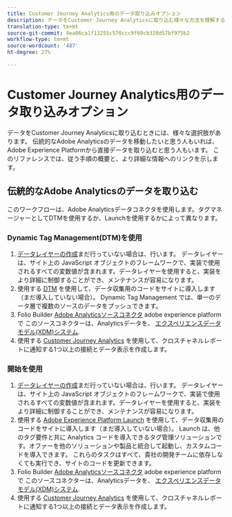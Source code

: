 ```yaml
---
title: Customer Journey Analytics用のデータ取り込みオプション
description: データをCustomer Journey Analyticsに取り込む様々な方法を理解する
translation-type: tm+mt
source-git-commit: 4ea06ca1f13255c570ccc9f69cb328d57bf975b2
workflow-type: tm+mt
source-wordcount: '487'
ht-degree: 27%

---
```



# Customer Journey Analytics用のデータ取り込みオプション

データをCustomer Journey Analyticsに取り込むときには、様々な選択肢があります。 伝統的なAdobe Analyticsのデータを移動したいと思う人もいれば、Adobe Experience Platformから直接データを取り込むと思う人もいます。 このリファレンスでは、従う手順の概要と、より詳細な情報へのリンクを示します。

## 伝統的なAdobe Analyticsのデータを取り込む

このワークフローは、Adobe Analyticsデータコネクタを使用します。タグマネージャーとしてDTMを使用するか、Launchを使用するかによって異なります。

### Dynamic Tag Management(DTM)を使用

1. [データレイヤーの作成](https://docs.adobe.com/content/help/en/analytics/implementation/prepare/data-layer.html)まだ行っていない場合は、行います。 データレイヤーは、サイト上の JavaScript オブジェクトのフレームワークで、実装で使用されるすべての変数値が含まれます。データレイヤーを使用すると、実装をより詳細に制御することができ、メンテナンスが容易になります。
1. 使用する [DTM](https://docs.adobe.com/content/help/ja-JP/analytics/implementation/other/dtm/dtm-implementation-overview.html) を使用して、データ収集用のコードをサイトに導入します（まだ導入していない場合）。 Dynamic Tag Management では、単一のデータ層で複数のソースのデータをプッシュできます。
1. Folio Builder [Adobe Analyticsソースコネクタ](https://docs.adobe.com/content/help/en/experience-platform/sources/ui-tutorials/create/adobe-applications/analytics.html) adobe experience platformで このソースコネクターは、Analyticsデータを、 [エクスペリエンスデータモデル(XDM)システム](https://docs.adobe.com/content/help/ja-JP/experience-platform/xdm/home.html).
1. 使用する [Customer Journey Analytics](https://docs.adobe.com/content/help/ja-JP/analytics-platform/using/cja-overview/cja-getting-started.html) を使用して、クロスチャネルレポートに通知する1つ以上の接続とデータ表示を作成します。

### 開始を使用

1. [データレイヤーの作成](https://docs.adobe.com/content/help/en/analytics/implementation/prepare/data-layer.html)まだ行っていない場合は、行います。 データレイヤーは、サイト上の JavaScript オブジェクトのフレームワークで、実装で使用されるすべての変数値が含まれます。データレイヤーを使用すると、実装をより詳細に制御することができ、メンテナンスが容易になります。
1. 使用する [Adobe Experience Platform Launch](https://docs.adobe.com/content/help/en/analytics/implementation/launch/overview.html) を使用して、データ収集用のコードをサイトに導入します（まだ導入していない場合）。 Launch は、他のタグ要件と共に Analytics コードを導入できるタグ管理ソリューションです。オファーを他のソリューションや製品と統合して起動し、カスタムコードを導入できます。 これらのタスクはすべて、貴社の開発チームに依存しなくても実行でき、サイトのコードを更新できます。
1. Folio Builder [Adobe Analyticsソースコネクタ](https://docs.adobe.com/content/help/en/experience-platform/sources/ui-tutorials/create/adobe-applications/analytics.html) adobe experience platformで このソースコネクターは、Analyticsデータを、 [エクスペリエンスデータモデル(XDM)システム](https://docs.adobe.com/content/help/en/experience-platform/xdm/home.html).
1. 使用する [Customer Journey Analytics](https://docs.adobe.com/content/help/en/analytics-platform/using/cja-overview/cja-getting-started.html) を使用して、クロスチャネルレポートに通知する1つ以上の接続とデータ表示を作成します。
